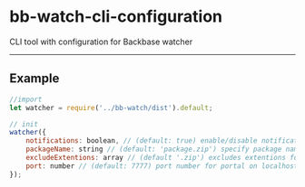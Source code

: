 # bb-watch-cli-configuration
CLI tool with configuration for Backbase watcher

----------

## Example

```javascript
//import 
let watcher = require('../bb-watch/dist').default;

// init
watcher({
	notifications: boolean, // (default: true) enable/disable notifications
	packageName: string // (default: 'package.zip') specify package name
	excludeExtentions: array // (default '.zip') excludes extentions for watcher, zip is required!
	port: number // (default: 7777) port number for portal on localhost
});
```

